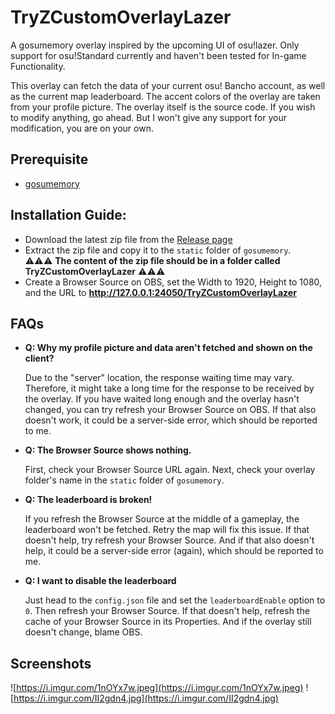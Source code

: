 # TryZCustomOverlayLazer
A gosumemory overlay inspired by the upcoming UI of osu!lazer. Only support for osu!Standard currently and haven't been tested for In-game Functionality.

This overlay can fetch the data of your current osu! Bancho account, as well as the current map leaderboard. The accent colors of the overlay are taken from your profile picture. The overlay itself is the source code. If you wish to modify anything, go ahead. But I won't give any support for your modification, you are on your own.

## Prerequisite
- [gosumemory](https://github.com/l3lackShark/gosumemory)

## Installation Guide:
- Download the latest zip file from the [Release page](https://github.com/FukutoTojido/TryZCustomOverlayLazer/releases)
- Extract the zip file and copy it to the `static` folder of `gosumemory`. \
  ⚠⚠⚠ **The content of the zip file should be in a folder called TryZCustomOverlayLazer** ⚠⚠⚠
- Create a Browser Source on OBS, set the Width to 1920, Height to 1080, and the URL to **http://127.0.0.1:24050/TryZCustomOverlayLazer**

## FAQs
- **Q: Why my profile picture and data aren't fetched and shown on the client?**

  Due to the "server" location, the response waiting time may vary. Therefore, it might take a long time for the response to be received by the overlay. If you have waited long enough and the overlay hasn't changed, you can try refresh your Browser Source on OBS. If that also doesn't work, it could be a server-side error, which should be reported to me.

- **Q: The Browser Source shows nothing.**

  First, check your Browser Source URL again. Next, check your overlay folder's name in the `static` folder of `gosumemory`.
  
- **Q: The leaderboard is broken!**
  
  If you refresh the Browser Source at the middle of a gameplay, the leaderboard won't be fetched. Retry the map will fix this issue. If that doesn't help, try refresh your Browser Source. And if that also doesn't help, it could be a server-side error (again), which should be reported to me.
 
- **Q: I want to disable the leaderboard**
  
  Just head to the `config.json` file and set the `leaderboardEnable` option to `0`. Then refresh your Browser Source. If that doesn't help, refresh the cache of your Browser Source in its Properties. And if the overlay still doesn't change, blame OBS.
  
## Screenshots
![https://i.imgur.com/1nOYx7w.jpeg](https://i.imgur.com/1nOYx7w.jpeg)
![https://i.imgur.com/II2gdn4.jpg](https://i.imgur.com/II2gdn4.jpg)
